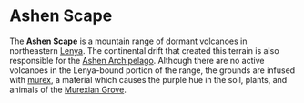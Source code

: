 # Ashen Scape

The **Ashen Scape** is a mountain range of dormant volcanoes in northeastern [Lenya](lenya.md). The continental drift that created this terrain is also responsible for the [Ashen Archipelago](../ashen-archipelago.md). Although there are no active volcanoes in the Lenya-bound portion of the range, the grounds are infused with [murex](../../../ch-6-mote-treasures/murex/murex.md), a material which causes the purple hue in the soil, plants, and animals of the [Murexian Grove](murexian-grove.md).
